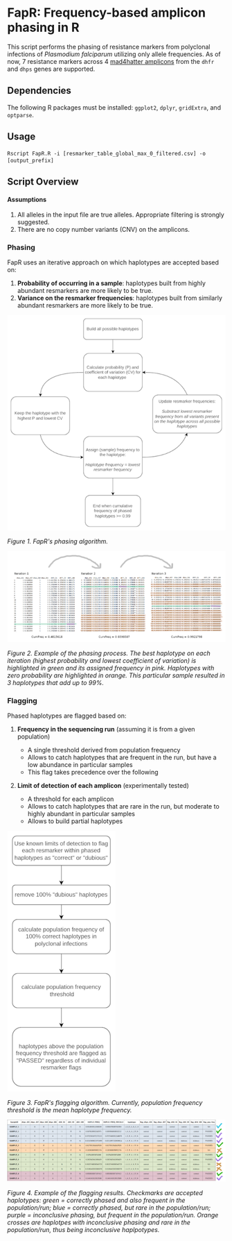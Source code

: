 # FapR: Frequency-based amplicon phasing in R

This script performs the phasing of resistance markers from polyclonal infections of *Plasmodium falciparum* utilizing only allele frequencies. As of now, 7 resistance markers across 4 [mad4hatter amplicons](https://www.protocols.io/view/mad4hatter-14egn779mv5d/v3) from the `dhfr` and `dhps` genes are supported.

## Dependencies

The following R packages must be installed: `ggplot2`, `dplyr`, `gridExtra`, and `optparse`.

## Usage

```shell
Rscript FapR.R -i [resmarker_table_global_max_0_filtered.csv] -o [output_prefix]
```

## Script Overview

#### Assumptions
1. All alleles in the input file are true alleles. Appropriate filtering is strongly suggested.
2. There are no copy number variants (CNV) on the amplicons.

### Phasing
FapR uses an iterative approach on which haplotypes are accepted based on: 

1. **Probability of occurring in a sample**: haplotypes built from highly abundant resmarkers are more likely to be true.
2. **Variance on the resmarker frequencies**: haplotypes built from similarly abundant resmarkers are more likely to be true.

![algo](https://github.com/manuelgug/FapR/blob/main/img/fapr_algo.png)

*Figure 1. FapR's phasing algorithm.*

![example](https://github.com/manuelgug/FapR/blob/main/img/fapr_example.png)

*Figure 2. Example of the phasing process. The best haplotype on each iteration (highest probability and lowest coefficient of variation) is highlighted in green and its assigned frequency in pink. Haplotypes with zero probability are highlighted in orange. This particular sample resulted in 3 haplotypes that add up to 99%.*

### Flagging
Phased haplotypes are flagged based on: 

1. **Frequency in the sequencing run** (assuming it is from a given population)
    + A single threshold derived from population frequency
    + Allows to catch haplotypes that are frequent in the run, but have a low abundance in particular samples
    + This flag takes precedence over the following
      
2. **Limit of detection of each amplicon** (experimentally tested)
    + A threshold for each amplicon
    + Allows to catch haplotypes that are rare in the run, but moderate to highly abundant in particular samples
    + Allows to build partial haplotypes

![flagging](https://github.com/manuelgug/FapR/blob/main/img/fapr_flagging.png)

*Figure 3. FapR's flagging algorithm. Currently, population frequency threshold is the mean haplotype frequency.*

![flagging_example](https://github.com/manuelgug/FapR/blob/main/img/fapr_flagging_example.png)

*Figure 4. Example of the flagging results. Checkmarks are accepted haplotypes: green = correctly phased and also frequent in the population/run; blue = correctly phased, but rare in the population/run; purple = inconclusive phasing, but frequent in the population/run. Orange crosses are haplotpes with inconclusive phasing and rare in the population/run, thus being inconclusive haplpotypes.*

